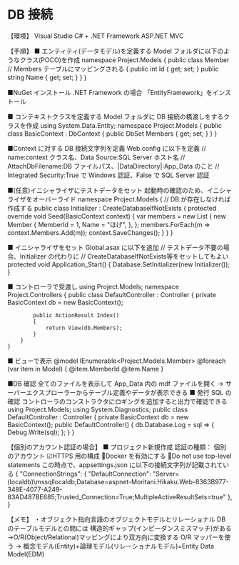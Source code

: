 # DB 接続

【環境】
Visual Studio
C# + .NET Framework
ASP.NET MVC

【手順】
■ エンティティ(データモデル)を定義する
Model フォルダに以下のようなクラス(POCO)を作成
namespace Project.Models
{
public class Member // Members テーブルにマッピングされる
{
public int Id { get; set; }
public string Name { get; set; }
}
｝

■NuGet インストール
.NET Framework の場合
「EntityFramework」をインストール

■ コンテキストクラスを定義する
Model フォルダに DB 接続の橋渡しをするクラスを作成
using System.Data.Entity;
namespace Project.Models
{
public class BasicContext : DbContext
{
public DbSet<Member> Members { get; set; }
}
}

■Context に対する DB 接続文字列を定義
Web.config に以下を定義
// name:context クラス名、Data Source:SQL Server ホスト名
// AttachDbFilename:DB ファイルパス、|DataDirectory|:App_Data のこと
// Integrated Security:True で Windows 認証、False で SQL Server 認証
<configuration>
<configSections>

<!-- configSectionsは先頭である必要がある -->
</configSections>
<connectionStrings>
<add name="BasicContext"
						 connectionString="Data Source=(LocalDb)\MSSQLLocalDB;Initial Catalog=BasicContext;AttachDbFilename=|DataDirectory|\Basic.mdf;Integrated Security=True"
						 providerName="System.Data.SqlClient" />
</connectionStrings>
</configuration>

■(任意)イニシャライザにテストデータをセット
起動時の確認のため、イニシャライザをオーバーライド
namespace Project.Models
{
// DB が存在しなければ作成する
public class Initializer : CreateDatabaseIfNotExists<BasicContext>
{
protected override void Seed(BasicContext context)
{
var members = new List<Member>
{
new Member
{
MemberId = 1,
Name = "ほげ",
},
};
members.ForEach(m => context.Members.Add(m));
context.SaveChanges();
}
}
}

■ イニシャライザをセット
Global.asax に以下を追加
// テストデータ不要の場合、Initializer の代わりに
// CreateDatabaseIfNotExists<BasicContext>等をセットしてもよい
protected void Application_Start()
{
Database.SetInitializer<BasicContext>(new Initializer());
}

■ コントローラで受渡し
using Project.Models;
namespace Project.Controllers
{
public class DefaultController : Controller
{
private BasicContext db = new BasicContext();

    		public ActionResult Index()
    		{
    			return View(db.Members);
    		}
    	}
    }

■ ビューで表示
@model IEnumerable<Project.Models.Member>
@foreach (var item in Model)
{
@item.MemberId
@item.Name
}

■DB 確認
全てのファイルを表示して App_Data 内の mdf ファイルを開く
→ サーバーエクスプローラーからテーブル定義やデータが表示できる
■ 発行 SQL の確認
コントローラのコンストラクタにロギングを追加すると出力で確認できる
using Project.Models;
using System.Diagnostics;
public class DefaultController : Controller
{
private BasicContext db = new BasicContext();
public DefaultController()
{
db.Database.Log = sql =>
{
Debug.Write(sql);
};
}
}

【個別のアカウント認証の場合】
■ プロジェクト新規作成
認証の種類： 個別のアカウント
☑HTTPS 用の構成
🔲Docker を有効にする
🔲Do not use top-level statements
この時点で、appsettings.json に以下の接続文字列が記載されている
{
"ConnectionStrings": {
"DefaultConnection": "Server=(localdb)\\mssqllocaldb;Database=aspnet-Moritani.Hikaku.Web-8363B977-348E-4077-A249-83AD487BE685;Trusted_Connection=True;MultipleActiveResultSets=true"
},
}

【メモ】
・オブジェクト指向言語のオブジェクトモデルとリレーショナル DB のテーブルモデルとの間には
構造的ギャップ(インピーダンスミスマッチ)がある
→O/R(Object/Relational)マッピングにより双方向に変換する O/R マッパーを使う
→ 概念モデル(Entity)+論理モデル(リレーショナルモデル)=Entity Data Model(EDM)
